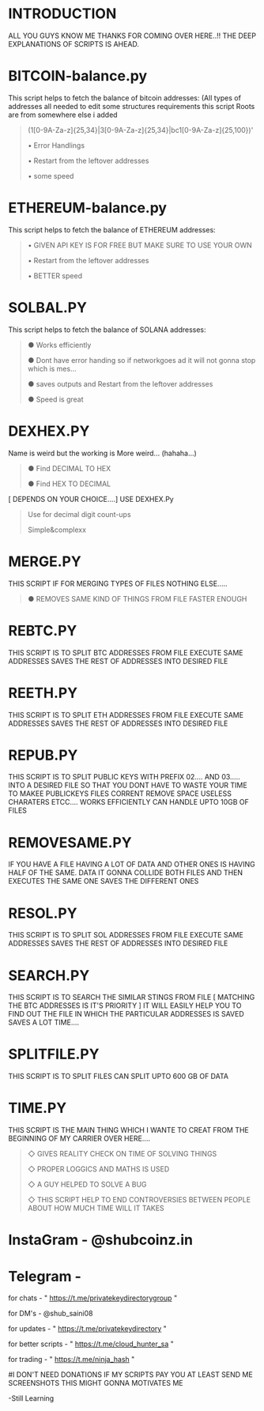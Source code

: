 # INTRODUCTION 
ALL YOU GUYS KNOW ME THANKS FOR COMING OVER HERE..!!
THE DEEP EXPLANATIONS OF SCRIPTS IS AHEAD.

# BITCOIN-balance.py

This script helps to fetch the balance of bitcoin addresses:
(All types of addresses all needed to edit some structures requirements 
this script Roots are from somewhere else i added 

> (1[0-9A-Za-z]{25,34}|3[0-9A-Za-z]{25,34}|bc1[0-9A-Za-z]{25,100})'
> 
> • Error Handlings
> 
> • Restart from the leftover addresses
> 
> • some speed

# ETHEREUM-balance.py

This script helps to fetch the balance of ETHEREUM addresses:

> • GIVEN API KEY IS FOR FREE BUT MAKE SURE TO USE YOUR OWN
> 
> • Restart from the leftover addresses
> 
> • BETTER speed

# SOLBAL.PY

This script helps to fetch the balance of SOLANA addresses:

> ● Works  efficiently
>
> ● Dont have error handing so if networkgoes ad it will not gonna stop which is mes...
>
> ● saves outputs and Restart from the leftover addresses
>
> ● Speed is great

# DEXHEX.PY

Name is weird but the working is More weird...
(hahaha...)

> ● Find DECIMAL TO HEX
> 
> ● Find HEX TO DECIMAL

[ DEPENDS ON YOUR CHOICE....]
USE DEXHEX.Py

> Use for decimal digit count-ups
> 
> Simple&complexx

# MERGE.PY

THIS SCRIPT IF FOR MERGING TYPES OF FILES NOTHING ELSE.....
> ● REMOVES SAME KIND OF THINGS FROM FILE FASTER ENOUGH

# REBTC.PY

THIS SCRIPT IS TO SPLIT BTC ADDRESSES FROM FILE 
EXECUTE SAME ADDRESSES  SAVES THE REST OF ADDRESSES INTO DESIRED FILE 

# REETH.PY

THIS SCRIPT IS TO SPLIT ETH ADDRESSES FROM FILE 
EXECUTE SAME ADDRESSES  SAVES THE REST OF ADDRESSES INTO DESIRED FILE 

# REPUB.PY 

THIS SCRIPT IS TO SPLIT PUBLIC KEYS WITH PREFIX 02.... AND 03.....  INTO A DESIRED FILE SO THAT YOU DONT HAVE TO WASTE YOUR TIME TO MAKEE PUBLICKEYS FILES CORRENT REMOVE SPACE USELESS CHARATERS ETCC....
WORKS EFFICIENTLY  CAN HANDLE UPTO 10GB OF FILES

# REMOVESAME.PY

IF YOU HAVE A FILE HAVING A LOT OF DATA AND OTHER ONES IS HAVING HALF OF THE SAME. DATA IT GONNA COLLIDE BOTH FILES AND THEN EXECUTES THE SAME ONE SAVES THE DIFFERENT ONES

# RESOL.PY

THIS SCRIPT IS TO SPLIT SOL ADDRESSES FROM FILE 
EXECUTE SAME ADDRESSES  SAVES THE REST OF ADDRESSES INTO DESIRED FILE 

# SEARCH.PY 

THIS SCRIPT IS TO SEARCH THE SIMILAR STINGS FROM FILE [ MATCHING THE BTC ADDRESSES IS IT'S PRIORITY ] IT WILL EASILY HELP YOU TO FIND OUT THE FILE IN WHICH THE PARTICULAR ADDRESSES IS SAVED SAVES A LOT TIME....

# SPLITFILE.PY

THIS SCRIPT IS TO SPLIT FILES CAN SPLIT UPTO 600 GB OF DATA

# TIME.PY

THIS SCRIPT IS THE MAIN THING WHICH I WANTE TO CREAT FROM THE BEGINNING OF MY CARRIER OVER HERE....

> ◇ GIVES REALITY CHECK ON TIME OF SOLVING THINGS
> 
> ◇ PROPER LOGGICS AND MATHS IS USED
>
> ◇ A GUY HELPED TO SOLVE A BUG
>
> ◇ THIS SCRIPT HELP TO END CONTROVERSIES BETWEEN PEOPLE ABOUT HOW MUCH TIME WILL IT TAKES 


# InstaGram - @shubcoinz.in

# Telegram -

for chats - " https://t.me/privatekeydirectorygroup "

for DM's - @shub_saini08

for updates - " https://t.me/privatekeydirectory "

for better scripts - " https://t.me/cloud_hunter_sa "

for trading - " https://t.me/ninja_hash "

#I DON'T NEED DONATIONS IF MY SCRIPTS PAY YOU AT LEAST SEND ME SCREENSHOTS THIS MIGHT GONNA MOTIVATES ME

-Still Learning
